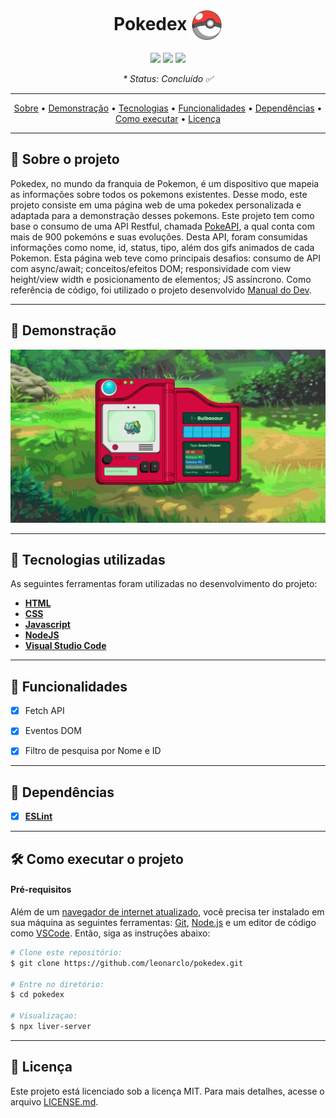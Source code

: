 <h1 align="center">
  Pokedex <img src="./img/.github/pokebol.png" width="50" alt="Pokedex" align="center"> 
</h1>

<p align="center">
  <img src="https://img.shields.io/github/repo-size/leonarclo/pokedex">
  <img src="https://img.shields.io/github/last-commit/leonarclo/pokedex">
  <img src="https://img.shields.io/github/license/leonarclo/pokedex">
</p>

_<p align="center">* Status: Concluído ✅ </p>_

---

<p align="center">
 <a href="#sobre-o-projeto">Sobre</a> •
 <a href="#demonstração">Demonstração</a> • 
 <a href="#tecnologias-utilizadas">Tecnologias</a> • 
 <a href="#funcionalidades">Funcionalidades</a> • 
  <a href="#dependências">Dependências</a> • 
 <a href="#como-executar-o-projeto">Como executar</a> • 
 <a href="#licença">Licença</a> 
</p>

---

## 📑 Sobre o projeto
Pokedex, no mundo da franquia de Pokemon, é um dispositivo que mapeia as informações sobre todos os pokemons existentes. Desse modo, este projeto consiste em uma página web de uma pokedex personalizada e adaptada para a demonstração desses pokemons.
Este projeto tem como base o consumo de uma API Restful, chamada [PokeAPI](https://pokeapi.co/), a qual conta com mais de 900 pokemóns e suas evoluções. Desta API, foram consumidas informações como nome, id, status, tipo, além dos gifs animados de cada Pokemon.
Esta página web teve como principais desafios: consumo de API com async/await; conceitos/efeitos DOM; responsividade com view height/view width e posicionamento de elementos; JS assíncrono.
Como referência de código, foi utilizado o projeto desenvolvido [Manual do Dev](https://github.com/manualdodev/pokedex).

---

## 🎨 Demonstração
<div align="center">
  <img src="./img/.github/pokedex-demo-gif.gif" alt="Demonstração do layout Pokedex">
</div>

---

## 🚀 Tecnologias utilizadas
As seguintes ferramentas foram utilizadas no desenvolvimento do projeto:
- [**HTML**](https://html.com/)
- [**CSS**](https://www.w3.org/Style/CSS/)
- [**Javascript**](javascript.com)
- [**NodeJS**](https://nodejs.org/en/)
- [**Visual Studio Code**](https://code.visualstudio.com/)

---

## 📌 Funcionalidades
- [x] Fetch API
- [x] Eventos DOM
- [x] Filtro de pesquisa por Nome e ID


---

## 🧲 Dependências
- [x] **[ESLint](https://eslint.org/)**

---

## 🛠️ Como executar o projeto

#### Pré-requisitos

Além de um <u>navegador de internet atualizado</u>, você precisa ter instalado em sua máquina as seguintes ferramentas: [Git](https://git-scm.com), [Node.js](https://nodejs.org/en/) e um editor de código como [VSCode](https://code.visualstudio.com/). Então, siga as instruções abaixo:
``` bash
# Clone este repositório:
$ git clone https://github.com/leonarclo/pokedex.git

# Entre no diretório:
$ cd pokedex

# Visualizaçao:
$ npx liver-server

```
---

## 📝 Licença
Este projeto está licenciado sob a licença MIT. Para mais detalhes, acesse o arquivo [LICENSE.md](https://github.com/leonarclo/pokedex/blob/main/LICENSE).
